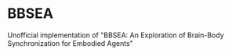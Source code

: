 # BBSEA
Unofficial implementation of "BBSEA: An Exploration of Brain-Body Synchronization for Embodied Agents"
